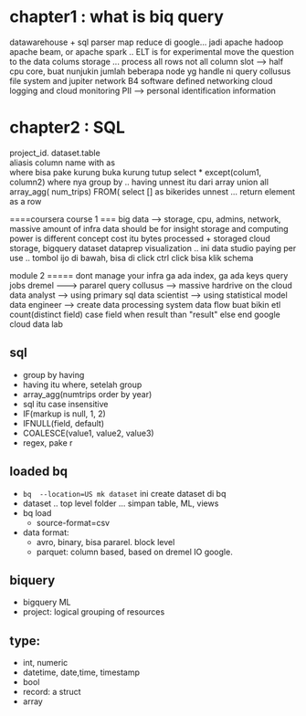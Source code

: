 chapter1 : what is biq query
===================
datawarehouse + sql parser
map reduce di google... jadi apache hadoop
apache beam, or apache spark ..
ELT is for experimental
move the question to the data
colums storage ... process all rows not all column
slot --> half cpu core, buat nunjukin jumlah beberapa node yg handle ni query
collusus file system and jupiter network
B4 software defined networking
cloud logging and cloud monitoring
PII --> personal identification information

chapter2 : SQL
==================
project_id. dataset.table  
aliasis column name with as  
where bisa pake kurung buka kurung tutup
select * except(colum1, column2)
where nya group by .. having
unnest itu dari array
union all
array_agg( num_trips)
FROM( select [] as bikerides
unnest ... return element as a row

====coursera course 1 ===
big data --> storage, cpu, admins, network, massive amount of infra
data should be for insight
storage and computing power is different concept
cost itu bytes processed + storaged
cloud storage, bigquery dataset
dataprep
visualization .. ini data studio
paying per use ..
tombol ijo di bawah, bisa di click
ctrl click
bisa klik schema

module 2 =====
dont manage your infra
ga ada index, ga ada keys
query jobs
dremel ---> pararel query
collusus --> massive hardrive on the cloud
data analyst --> using primary sql
data scientist --> using statistical model
data engineer --> create data processing system
data flow buat bikin etl
count(distinct field)
case field 
 when result than "result"
 else
 end
google cloud data lab

## sql
- group by having
- having itu where, setelah group
- array_agg(numtrips order by year)
- sql itu case insensitive
- IF(markup is null, 1, 2)
- IFNULL(field, default)
- COALESCE(value1, value2, value3)
- regex, pake r

## loaded bq
- ```bq  --location=US mk dataset``` ini create dataset di bq
- dataset .. top level folder ... simpan table, ML, views
- bq load
    - source-format=csv
- data format:
    - avro, binary, bisa pararel. block level
    - parquet: column based, based on dremel IO google.

## biquery
- bigquery ML
- project: logical grouping of resources

## type:
- int, numeric
- datetime, date,time, timestamp
- bool
- record: a struct
- array


